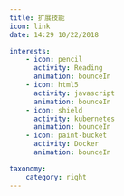 ```yaml
---
title: 扩展技能
icon: link
date: 14:29 10/22/2018

interests:
    - icon: pencil
      activity: Reading
      animation: bounceIn
    - icon: html5
      activity: javascript
      animation: bounceIn
    - icon: shield
      activity: kubernetes
      animation: bounceIn
    - icon: paint-bucket
      activity: Docker 
      animation: bounceIn

taxonomy:
    category: right
---
```

